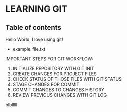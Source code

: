 # LEARNING GIT

## Table of contents
Hello World, I love using git!

- example_file.txt

IMPORTANT STEPS FOR GIT WORKFLOW:

1. INITIALIZE REPOSITORY WITH GIT INIT
2. CREATE CHANGES FOR PROJECT FILES
3. CHECK STATUS OF THOSE FILES WITH GIT STATUS
4. STAGE CHANGES FOR COMMIT
5. COMMIT CHANGES TO CHANGES HISTORY
6. REVIEW PREVIOUS CHANGES WITH GIT LOG

blblllll
